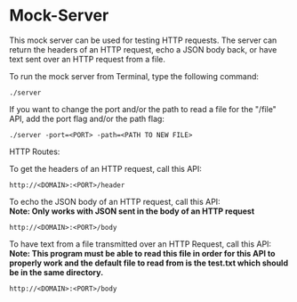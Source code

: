 # Mock-Server
This mock server can be used for testing HTTP requests. The server can return the headers of an HTTP request, echo a JSON body back, or have text sent over an HTTP request from a file.

To run the mock server from Terminal, type the following command:
```
./server
```
If you want to change the port and/or the path to read a file for the "/file" API, add the port flag and/or the path flag:
```
./server -port=<PORT> -path=<PATH TO NEW FILE>
```

HTTP Routes:

To get the headers of an HTTP request, call this API:
```
http://<DOMAIN>:<PORT>/header
```
To echo the JSON body of an HTTP request, call this API:\
**Note: Only works with JSON sent in the body of an HTTP request**
```
http://<DOMAIN>:<PORT>/body
```
To have text from a file transmitted over an HTTP Request, call this API:\
**Note: This program must be able to read this file in order for this API to properly work and the default file to read from is the test.txt which should be in the same directory.**
```
http://<DOMAIN>:<PORT>/body
```
